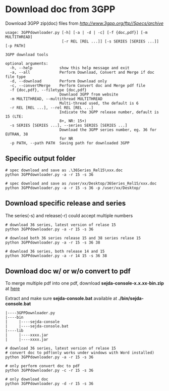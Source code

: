 # Download doc from 3GPP

<!-- Download 3GPP pdf files from http://www.etsi.org/deliver/etsi_ts/xxx -->
Download 3GPP zip(doc) files from *<http://www.3gpp.org/ftp//Specs/archive>*

```shell
usage: 3GPPdownloader.py [-h] [-a | -d | -c] [-f {doc,pdf}] [-m MULTITHREAD]
                         [-r REL [REL ...]] [-s SERIES [SERIES ...]] [-p PATH]

3GPP download tools

optional arguments:
  -h, --help            show this help message and exit
  -a, --all             Perform Download, Convert and Merge if doc file type
  -d, --download        Perform Download only
  -c, --convertMerge    Perform Convert doc and Merge pdf file
  -f {doc,pdf}, --filetype {doc,pdf}
                        Downlaod 3GPP from website
  -m MULTITHREAD, --multithread MULTITHREAD
                        Multi-thread used, the default is 6
  -r REL [REL ...], --rel REL [REL ...]
                        Indicate the 3GPP release number, default is 15 (LTE:
                        8+, NR: 15+)
  -s SERIES [SERIES ...], --series SERIES [SERIES ...]
                        Download the 3GPP series number, eg. 36 for EUTRAN, 38
                        for NR
  -p PATH, --path PATH  Saving path for downloaded 3GPP
```

## Specific output folder

```shell
# spec download and save as .\36Series_Rel15\xxx.doc
python 3GPPdownloader.py -a -r 15 -s 36

# spec download and save as /user/xx/Desktop/36Series_Rel15/xxx.doc
python 3GPPdownloader.py -a -r 15 -s 36 -p /user/xx/Desktop/
```

## Download specific release and series

The series(-s) and release(-r) could accept multiple numbers

```shell
# download 36 series, latest version of relase 15
python 3GPPdownloader.py -a -r 15 -s 36

# download both 36 series release 15 and 38 series relase 15
python 3GPPdownloader.py -a -r 15 -s 36 38

# download 36 series, both release 14 and 15
python 3GPPdownloader.py -a -r 14 15 -s 36 38
```

## Download doc w/ or w/o convert to pdf

To merge multiple pdf into one pdf, download **sejda-console-x.x.xx-bin.zip**
 at [here](https://github.com/torakiki/sejda/releases)

Extract and make sure **sejda-console.bat** available at **./bin/sejda-console.bat**

```plainText
|----3GPPDownloader.py
|----bin
|     |----sejda-console
|     |----sejda-console.bat
|----lib
|     |----xxxx.jar
|     |----xxxx.jar
```

```shell
# download 36 series, latest version of relase 15
# convert doc to pdf(only works under windows with Word installed)
python 3GPPdownloader.py -a -r 15 -s 36

# only perform convert doc to pdf
python 3GPPdownloader.py -c -r 15 -s 36

# only download doc
python 3GPPdownloader.py -d -r 15 -s 36
```
